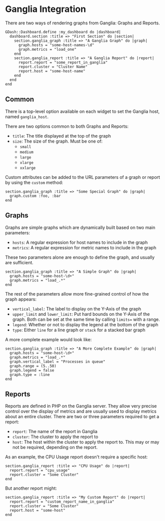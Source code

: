 # Ganglia Integration

There are two ways of rendering graphs from Ganglia: Graphs and Reports.

    GDash::Dashboard.define :my_dashboard do |dashboard|
      dashboard.section :title => "First Section" do |section|
        section.ganglia_graph :title => "A Ganglia Graph" do |graph|
          graph.hosts = "some-host-names-\d"
          graph.metrics = "load_one"
        end
        section.ganglia_report :title => "A Ganglia Report" do |report|
          report.report = "some_report_in_ganglia"
          report.cluster = "Cluster Name"
          report.host = "some-host-name"
        end
      end
    end

## Common

There is a top-level option available on each widget to set the Ganglia host, named `ganglia_host`.

There are two options common to both Graphs and Reports:

- `title`: The title displayed at the top of the graph
- `size`: The size of the graph.  Must be one of:
  - `small`
  - `medium`
  - `large`
  - `xlarge`
  - `xxlarge`

Custom attributes can be added to the URL parameters of a graph or report by using the `custom` method:

    section.ganglia_graph :title => "Some Special Graph" do |graph|
      graph.custom :foo, :bar
    end

## Graphs

Graphs are simple graphs which are dynamically built based on two main parameters:

- `hosts`: A regular expression for host names to include in the graph
- `metrics`: A regular expression for metric names to include in the graph

These two parameters alone are enough to define the graph, and usually are sufficient.

    section.ganglia_graph :title => "A Simple Graph" do |graph|
      graph.hosts = "some-host-\d+"
      graph.metrics = "load_.*"
    end

The rest of the parameters allow more fine-grained control of how the graph appears:

- `vertical_label`: The label to display on the Y-Axis of the graph
- `upper_limit` and `lower_limit`: Put hard bounds on the Y-Axis of the graph.  Both can be set at the same time by
calling `limits=` with a range.
- `legend`: Whether or not to display the legend at the bottom of the graph
- `type`: Either `line` for a line graph or `stack` for a stacked bar graph

A more complete example would look like:

    section.ganglia_graph :title => "A More Complete Example" do |graph|
      graph.hosts = "some-host-\d+"
      graph.metrics = "load_.*"
      graph.vertical_label = "Processes in queue"
      graph.range = (5..50)
      graph.legend = false
      graph.type = :line
    end

## Reports

Reports are defined in PHP on the Ganglia server.  They allow very precise control over the display of metrics and are
usually used to display metrics about an entire cluster.  There are two or three parameters required to get a report:

- `report`: The name of the report in Ganglia
- `cluster`: The cluster to apply the report to
- `host`: The host within the cluster to apply the report to.  This may or may not be required, depending on the report.

As an example, the CPU Usage report doesn't require a specific host:

    section.ganglia_report :title => "CPU Usage" do |report|
      report.report = "cpu_usage"
      report.cluster = "Some Cluster"
    end

But another report might:

    section.ganglia_report :title => "My Custom Report" do |report|
      report.report = "custom_report_name_in_ganglia"
      report.cluster = "Some Cluster"
      report.host = "some-host"
    end
